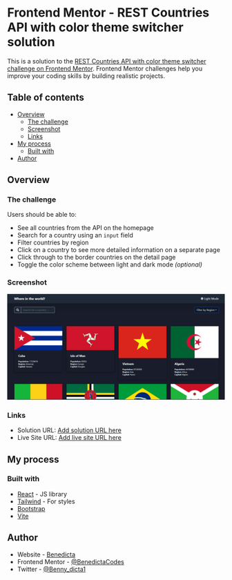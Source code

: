 # Frontend Mentor - REST Countries API with color theme switcher solution

This is a solution to the [REST Countries API with color theme switcher challenge on Frontend Mentor](https://www.frontendmentor.io/challenges/rest-countries-api-with-color-theme-switcher-5cacc469fec04111f7b848ca). Frontend Mentor challenges help you improve your coding skills by building realistic projects.

## Table of contents

- [Overview](#overview)
  - [The challenge](#the-challenge)
  - [Screenshot](#screenshot)
  - [Links](#links)
- [My process](#my-process)
  - [Built with](#built-with)
- [Author](#author)

## Overview

### The challenge

Users should be able to:

- See all countries from the API on the homepage
- Search for a country using an `input` field
- Filter countries by region
- Click on a country to see more detailed information on a separate page
- Click through to the border countries on the detail page
- Toggle the color scheme between light and dark mode _(optional)_

### Screenshot

![](./public/rest-countries-api.png)

### Links

- Solution URL: [Add solution URL here](https://github.com/BenedictaUche/rest-countries)
- Live Site URL: [Add live site URL here](https://rest-countries-pink.vercel.app/)

## My process

### Built with

- [React](https://reactjs.org/) - JS library
- [Tailwind](https://tailwindcss.com/) - For styles
- [Bootstrap](https://getbootstrap.com)
- [Vite](https://vite.com)

## Author

- Website - [Benedicta](https://benedicta-onyebuchi.vercel.app)
- Frontend Mentor - [@BenedictaCodes](https://www.frontendmentor.io/profile/benedictacodes)
- Twitter - [@Benny_dicta1](https://www.twitter.com/benny_dicta1)
